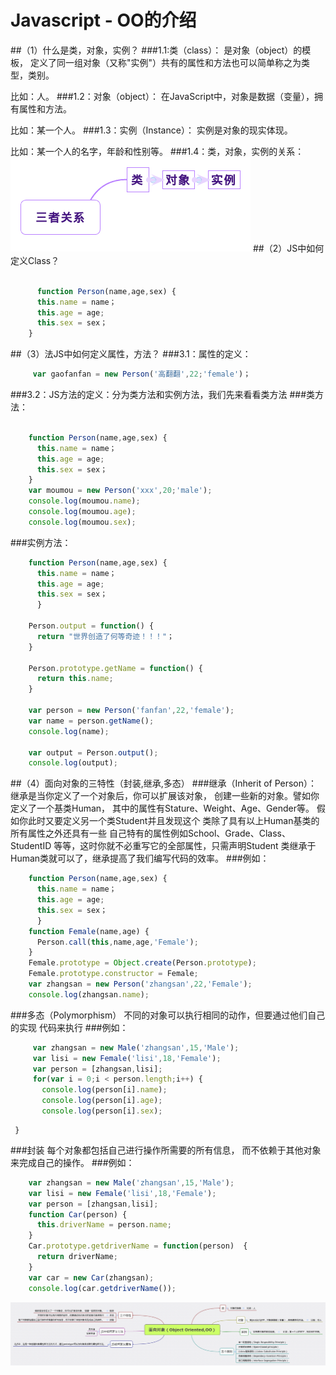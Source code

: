 # Javascript - OO的介绍
##（1）什么是类，对象，实例？
###1.1:类（class）：
是对象（object）的模板，
定义了同一组对象（又称"实例"）共有的属性和方法也可以简单称之为类型，类别。


比如：人。
###1.2：对象（object）：
在JavaScript中，对象是数据（变量），拥有属性和方法。


比如：某一个人。
###1.3：实例（Instance）：
实例是对象的现实体现。


比如：某一个人的名字，年龄和性别等。
###1.4：类，对象，实例的关系：
![思维导图](guanxi.png)
##（2）JS中如何定义Class？
```javascript

      function Person(name,age,sex) {
      this.name = name；
      this.age = age;
      this.sex = sex；
    }
```  
##（3）法JS中如何定义属性，方法？
###3.1：属性的定义：
```javascript
     var gaofanfan = new Person('高翻翻',22;'female')；
```
###3.2：JS方法的定义：分为类方法和实例方法，我们先来看看类方法
###类方法：
```javascript

    function Person(name,age,sex) {
      this.name = name；
      this.age = age;
      this.sex = sex；
    }
    var moumou = new Person('xxx',20;'male');
    console.log(moumou.name);
    console.log(moumou.age);
    console.log(moumou.sex);
```
###实例方法：
```javascript
    function Person(name,age,sex) {
      this.name = name；
      this.age = age;
      this.sex = sex；
      }

    Person.output = function() {
      return "世界创造了何等奇迹！！！"；
    }

    Person.prototype.getName = function() {
      return this.name;
    }

    var person = new Person('fanfan',22,'female');
    var name = person.getName();
    console.log(name);

    var output = Person.output();
    console.log(output);
```
##（4）面向对象的三特性（封装,继承,多态）
###继承（Inherit of Person）：
继承是当你定义了一个对象后，你可以扩展该对象，
创建一些新的对象。譬如你定义了一个基类Human，
其中的属性有Stature、Weight、Age、Gender等。
假如你此时又要定义另一个类Student并且发现这个
类除了具有以上Human基类的所有属性之外还具有一些
自己特有的属性例如School、Grade、Class、StudentID
等等，这时你就不必重写它的全部属性，只需声明Student
类继承于Human类就可以了，继承提高了我们编写代码的效率。
###例如：
```javascript
    function Person(name,age,sex) {
      this.name = name；
      this.age = age;
      this.sex = sex；
      }
    function Female(name,age) {
      Person.call(this,name,age,'Female');
    }
    Female.prototype = Object.create(Person.prototype);
    Female.prototype.constructor = Female;
    var zhangsan = new Person('zhangsan',22,'Female');
    console.log(zhangsan.name);
```
###多态（Polymorphism）
不同的对象可以执行相同的动作，但要通过他们自己的实现
代码来执行
###例如：
```javascript
     var zhangsan = new Male('zhangsan',15,'Male');
     var lisi = new Female('lisi',18,'Female');
     var person = [zhangsan,lisi];
     for(var i = 0;i < person.length;i++) {
       console.log(person[i].name);
       console.log(person[i].age);
       console.log(person[i].sex);
```
     }
###封装
每个对象都包括自己进行操作所需要的所有信息，
而不依赖于其他对象来完成自己的操作。
###例如：
```javascript
    var zhangsan = new Male('zhangsan',15,'Male');
    var lisi = new Female('lisi',18,'Female');
    var person = [zhangsan,lisi];
    function Car(person) {
      this.driverName = person.name;
    }
    Car.prototype.getdriverName = function(person)  {
      return driverName;
    }
    var car = new Car(zhangsan);
    console.log(car.getdriverName());
```
![思维导图](OO.png)
